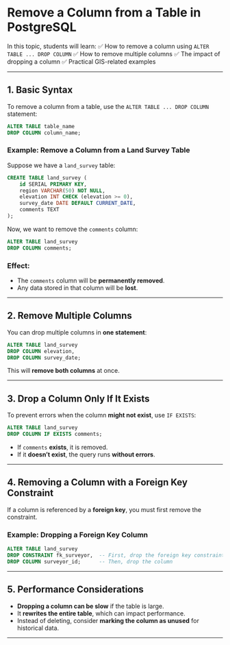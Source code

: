 # **Remove a Column from a Table in PostgreSQL**

In this topic, students will learn:
✅ How to remove a column using `ALTER TABLE ... DROP COLUMN`
✅ How to remove multiple columns
✅ The impact of dropping a column
✅ Practical GIS-related examples

---

## **1. Basic Syntax**

To remove a column from a table, use the `ALTER TABLE ... DROP COLUMN` statement:

```sql
ALTER TABLE table_name
DROP COLUMN column_name;
```

### **Example: Remove a Column from a Land Survey Table**

Suppose we have a `land_survey` table:

```sql
CREATE TABLE land_survey (
    id SERIAL PRIMARY KEY,
    region VARCHAR(50) NOT NULL,
    elevation INT CHECK (elevation >= 0),
    survey_date DATE DEFAULT CURRENT_DATE,
    comments TEXT
);
```

Now, we want to remove the `comments` column:

```sql
ALTER TABLE land_survey
DROP COLUMN comments;
```

### **Effect:**

- The `comments` column will be **permanently removed**.
- Any data stored in that column will be **lost**.

---

## **2. Remove Multiple Columns**

You can drop multiple columns in **one statement**:

```sql
ALTER TABLE land_survey
DROP COLUMN elevation,
DROP COLUMN survey_date;
```

This will **remove both columns** at once.

---

## **3. Drop a Column Only If It Exists**

To prevent errors when the column **might not exist**, use `IF EXISTS`:

```sql
ALTER TABLE land_survey
DROP COLUMN IF EXISTS comments;
```

- If `comments` **exists**, it is removed.
- If it **doesn’t exist**, the query runs **without errors**.

---

## **4. Removing a Column with a Foreign Key Constraint**

If a column is referenced by a **foreign key**, you must first remove the constraint.

### **Example: Dropping a Foreign Key Column**

```sql
ALTER TABLE land_survey
DROP CONSTRAINT fk_surveyor,  -- First, drop the foreign key constraint
DROP COLUMN surveyor_id;      -- Then, drop the column
```

---

## **5. Performance Considerations**

- **Dropping a column can be slow** if the table is large.
- It **rewrites the entire table**, which can impact performance.
- Instead of deleting, consider **marking the column as unused** for historical data.

---
